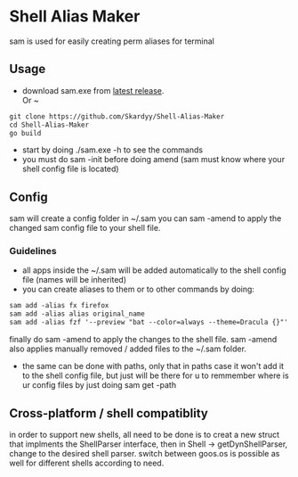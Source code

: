# Shell Alias Maker  
sam is used for easily creating perm aliases for terminal
## Usage  
* download sam.exe from [latest release](https://github.com/Skardyy/Shell-Alias-Maker/releases/latest).  
Or ~  
```diff
git clone https://github.com/Skardyy/Shell-Alias-Maker
cd Shell-Alias-Maker
go build
```
* start by doing ./sam.exe -h to see the commands
* you must do sam -init before doing amend (sam must know where your shell config file is located)
## Config  
sam will create a config folder in ~/.sam
you can sam -amend to apply the changed sam config file to your shell file.  
### Guidelines  
* all apps inside the ~/.sam will be added automatically to the shell config file (names will be inherited)  
* you can create aliases to them or to other commands by doing:  
```diff
sam add -alias fx firefox
sam add -alias alias original_name
sam add -alias fzf '--preview "bat --color=always --theme=Dracula {}"'
```  
finally do sam -amend to apply the changes to the shell file. sam -amend also applies manually removed / added files to the ~/.sam folder.
* the same can be done with paths, only that in paths case it won't add it to the shell config file, but just will be there for u to remmember where is ur config files by just doing sam get -path

## Cross-platform / shell compatiblity  
in order to support new shells, all need to be done is to creat a new struct that implments the ShellParser interface, then in Shell -> getDynShellParser, change to the desired shell parser. switch between goos.os is possible as well for different shells according to need.